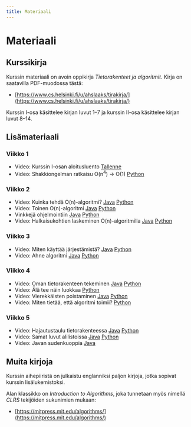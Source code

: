 ```yaml
---
title: Materiaali
---
```


# Materiaali

## Kurssikirja

Kurssin materiaali on avoin oppikirja _Tietorakenteet ja algoritmit_. Kirja on saatavilla PDF-muodossa tästä:

* [https://www.cs.helsinki.fi/u/ahslaaks/tirakirja/](https://www.cs.helsinki.fi/u/ahslaaks/tirakirja/)

Kurssin I-osa käsittelee kirjan luvut 1–7 ja kurssin II-osa käsittelee kirjan luvut 8–14.

## Lisämateriaali

### Viikko 1

* Video: Kurssin I-osan aloitusluento [Tallenne](https://www.helsinki.fi/fi/unitube/video/27cb1219-11f9-4350-bde0-31f1b9adda90)
* Video: Shakkiongelman ratkaisu O(n<sup>4</sup>) -> O(1) [Python](https://www.helsinki.fi/fi/unitube/video/28564169-4a5a-4d02-8b5f-c838eb85c103)

### Viikko 2

* Video: Kuinka tehdä O(n)-algoritmi? [Java](https://www.helsinki.fi/unitube/video/c895071e-4ed9-4e70-87b0-1536031a0710) [Python](https://www.helsinki.fi/unitube/video/2e79c746-f540-4105-9359-52ca764b9463)
* Video: Toinen O(n)-algoritmi [Java](https://www.helsinki.fi/unitube/video/c7951777-564a-44de-a803-e9591db4108d) [Python](https://www.helsinki.fi/unitube/video/b37019b6-b43f-4e02-a3b3-1b9a1ed35aca)
* Vinkkejä ohjelmointiin [Java](java-vinkit.html) [Python](python-vinkit.html)
* Video: Halkaisukohtien laskeminen O(n)-algoritmilla [Java](https://www.helsinki.fi/unitube/video/2a2a3c53-3ac0-4f97-9b7d-5dfcfb0cf47f) [Python](https://www.helsinki.fi/fi/unitube/video/0ed4d0f4-dd08-4463-9b91-6ca0768b790c)

### Viikko 3

* Video: Miten käyttää järjestämistä? [Java](https://www.helsinki.fi/unitube/video/49980dc2-9fa1-4fcc-bd7b-b72adf84f6bc) [Python](https://www.helsinki.fi/unitube/video/b8e4416b-add6-40e6-b5e1-9fa324744de4)
* Video: Ahne algoritmi [Java](https://www.helsinki.fi/unitube/video/6950a7c6-0357-4a82-97ad-9a37bbe3d858) [Python](https://www.helsinki.fi/unitube/video/c314c356-3c82-4ebe-9c5c-1e711010c432)

### Viikko 4

* Video: Oman tietorakenteen tekeminen [Java](https://www.helsinki.fi/unitube/video/b50c5d64-c05e-4aa8-bb6c-ae92ecf147a7) [Python](https://www.helsinki.fi/unitube/video/aed1fa60-9e92-49dc-89fa-6e1d339535c7)
* Video: Älä tee näin luokkaa [Python](https://www.helsinki.fi/unitube/video/c37f67a7-22a3-49bf-befb-07ccda673d7b)
* Video: Vierekkäisten poistaminen [Java](https://www.helsinki.fi/unitube/video/3388edfe-3804-4ebc-b60b-bfe04f31b1f6) [Python](https://www.helsinki.fi/unitube/video/2423c7ee-d08f-4e5f-b02e-ab2e8ff35cb8)
* Video: Miten tietää, että algoritmi toimii? [Python](https://www.helsinki.fi/fi/unitube/video/a2774f9e-37e3-4e68-88e7-41c3cf4c0e25)

### Viikko 5

* Video: Hajautustaulu tietorakenteessa [Java](https://www.helsinki.fi/unitube/video/c35607e3-8e68-4911-8898-0ce71372d89c) [Python](https://www.helsinki.fi/unitube/video/7c809b28-2220-43c2-bf53-8f96eef8c131)
* Video: Samat luvut alilistoissa [Java](https://www.helsinki.fi/unitube/video/08829fa0-73ac-4d3a-9aa8-7f3bf8789622) [Python](https://www.helsinki.fi/unitube/video/7a552dc8-30d9-482a-a69e-f51017221ede)
* Video: Javan sudenkuoppia [Java](https://www.helsinki.fi/unitube/video/6820666d-654c-4c85-ab06-61c0c2c630cf)

## Muita kirjoja

Kurssin aihepiiristä on julkaistu englanniksi paljon kirjoja, jotka sopivat kurssin lisälukemistoksi.

Alan klassikko on _Introduction to Algorithms_, joka tunnetaan myös nimellä _CLRS_ tekijöiden sukunimien mukaan:

* [https://mitpress.mit.edu/algorithms/](https://mitpress.mit.edu/algorithms/)

